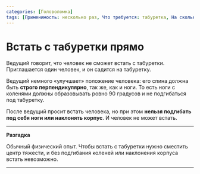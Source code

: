 ```yaml
---
categories: [Головоломка]
tags: [Применимость: несколько раз, Что требуется: табуретка, На сколько людей рассчитано: от 1, Подвижность: да]
---
```


# Встать с табуретки прямо

Ведущий говорит, что человек не сможет встать с табуретки. Приглашается один человек, и он садится на табуретку.

Ведущий немного «улучшает» положение человека: его спина должна быть **строго перпендикулярно**, так же, как и ноги. То есть ноги с коленями должны образовывать ровно 90 градусов и не подгибаться под табуретку.

После ведущий просит встать человека, но при этом **нельзя подгибать под себя ноги или наклонять корпус**. И человек не может встать.

---

**Разгадка** <!-- !details -->

Обычный физический опыт. Чтобы встать с табуретки нужно сместить центр тяжести, и без подгибания коленей или наклонения корпуса встать невозможно.

---

